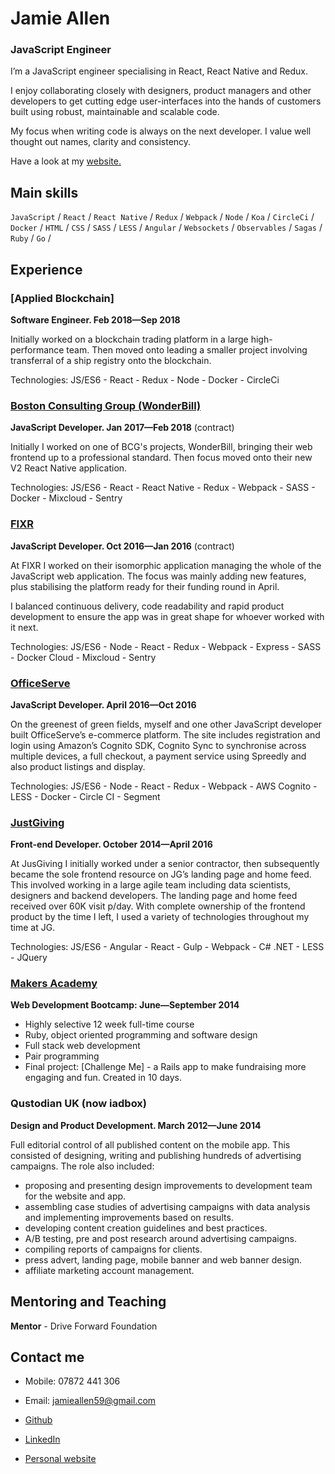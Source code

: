 Jamie Allen
===========

### JavaScript Engineer

I’m a JavaScript engineer specialising in React, React Native and Redux.

I enjoy collaborating closely with designers, product managers and other developers to get cutting edge user-interfaces into the hands of customers built using robust, maintainable and scalable code.

My focus when writing code is always on the next developer. I value well thought out names, clarity and consistency.

Have a look at my [website.](http://www.jamieallen.co.uk/)

Main skills
----------

`JavaScript` / `React` / `React Native` / `Redux` / `Webpack` / `Node` / `Koa` / `CircleCi` / `Docker` / `HTML` / `CSS` / `SASS` / `LESS` / `Angular` / `Websockets` / `Observables` / `Sagas` / `Ruby` / `Go` /

Experience
----------

### [Applied Blockchain]
**Software Engineer. Feb 2018&mdash;Sep 2018**

Initially worked on a blockchain trading platform in a large high-performance team. Then moved onto leading a smaller project involving transferral of a ship registry onto the blockchain.

Technologies: JS/ES6 - React - Redux - Node - Docker - CircleCi

### [Boston Consulting Group (WonderBill)]
**JavaScript Developer. Jan 2017&mdash;Feb 2018** (contract)

Initially I worked on one of BCG's projects, WonderBill, bringing their web frontend up to a professional standard. Then focus moved onto their new V2 React Native application.

Technologies: JS/ES6 - React - React Native - Redux - Webpack - SASS - Docker - Mixcloud - Sentry

### [FIXR]
**JavaScript Developer. Oct 2016&mdash;Jan 2016** (contract)

At FIXR I worked on their isomorphic application managing the whole of the JavaScript web application. The focus was mainly adding new features, plus stabilising the platform ready for their funding round in April.

I balanced continuous delivery, code readability and rapid product development to ensure the app was in great shape for whoever worked with it next.

Technologies: JS/ES6 - Node - React - Redux - Webpack - Express - SASS - Docker Cloud - Mixcloud - Sentry

### [OfficeServe]
**JavaScript Developer. April 2016&mdash;Oct 2016**

On the greenest of green fields, myself and one other JavaScript developer built OfficeServe’s e-commerce platform. The site includes registration and login using Amazon’s Cognito SDK, Cognito Sync to synchronise across multiple devices, a full checkout, a payment service using Spreedly and also product listings and display.

Technologies: JS/ES6 - Node - React - Redux - Webpack - AWS Cognito - LESS - Docker - Circle CI - Segment

### [JustGiving]
**Front-end Developer. October 2014&mdash;April 2016**

At JusGiving I initially worked under a senior contractor, then subsequently became the sole frontend resource on JG’s landing page and home feed. This involved working in a large agile team including data scientists, designers and backend developers. The landing page and home feed received over 60K visit p/day.
With complete ownership of the frontend product by the time I left, I used a variety of technologies throughout my time at JG.

Technologies: JS/ES6 - Angular - React - Gulp - Webpack - C# .NET - LESS - JQuery

### [Makers Academy]
**Web Development Bootcamp: June&mdash;September 2014**

  - Highly selective 12 week full-time course
  - Ruby, object oriented programming and software design
  - Full stack web development
  - Pair programming
  - Final project: [Challenge Me] - a Rails app to make fundraising more engaging and fun. Created in 10 days.

### Qustodian UK (now iadbox)
**Design and Product Development. March 2012&mdash;June 2014**

Full editorial control of all published content on the mobile app. This consisted of designing, writing and publishing hundreds of advertising campaigns. The role also included:

- proposing and presenting design improvements to development team for the website and app.
- assembling case studies of advertising campaigns with data analysis and implementing improvements based on results.
- developing content creation guidelines and best practices.
- A/B testing, pre and post research around advertising campaigns.
- compiling reports of campaigns for clients.
- press advert, landing page, mobile banner and web banner design.
- affiliate marketing account management.


Mentoring and Teaching
----------

**Mentor** - Drive Forward Foundation

Contact me
------------

- Mobile: 07872 441 306
- Email: [jamieallen59@gmail.com]
- [Github]
- [LinkedIn]
- [Personal website]

  [Boston Consulting Group (WonderBill)]: https://my.wonderbill.com/
  [FIXR]: https://fixr-app.com
  [OfficeServe]: http://www.officeserve.com
  [JustGiving]: http://www.justgiving.com
  [Makers Academy]: http://www.makersacademy.com
  [jamieallen59@gmail.com]: mailto:jamieallen59@gmail.com
  [GitHub]: https://github.com/jamieallen59
  [LinkedIn]: uk.linkedin.com/pub/jamie-allen/49/9bb/577/
  [Personal website]: http://www.jamieallen.co.uk/
